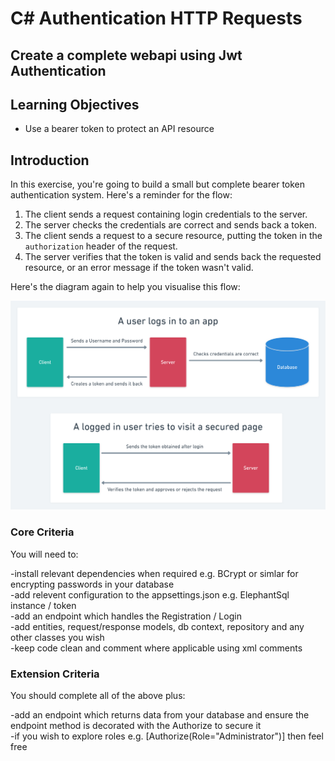 # C# Authentication HTTP Requests 
## Create a complete webapi using Jwt Authentication 

## Learning Objectives
- Use a bearer token to protect an API resource

## Introduction

In this exercise, you're going to build a small but complete bearer token authentication system. Here's a reminder for the flow:

1. The client sends a request containing login credentials to the server.
2. The server checks the credentials are correct and sends back a token.
3. The client sends a request to a secure resource, putting the token in the `authorization` header of the request.
4. The server verifies that the token is valid and sends back the requested resource, or an error message if the token wasn't valid.

Here's the diagram again to help you visualise this flow:

![](./assets/Auth_Flow.png)

### Core Criteria
You will need to:

-install relevant dependencies when required e.g. BCrypt or simlar for encrypting passwords in your database  
-add relevent configuration to the appsettings.json e.g. ElephantSql instance / token  
-add an endpoint which handles the Registration / Login  
-add entities, request/response models, db context, repository and any other classes you wish   
-keep code clean and comment where applicable using xml comments  

### Extension Criteria
You should complete all of the above plus:  
  
-add an endpoint which returns data from your database and ensure the endpoint method is decorated with the Authorize to secure it  
-if you wish to explore roles e.g. [Authorize(Role="Administrator")] then feel free  




